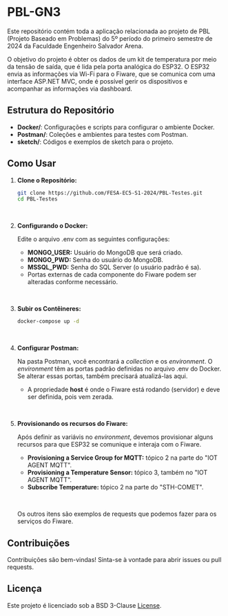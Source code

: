 # PBL-GN3

Este repositório contém toda a aplicação relacionada ao projeto de PBL (Projeto
Baseado em Problemas) do 5º período do primeiro semestre de 2024 da Faculdade 
Engenheiro Salvador Arena.

O objetivo do projeto é obter os dados de um kit de temperatura por meio da 
tensão de saída, que é lida pela porta analógica do ESP32. O ESP32 envia as 
informações via Wi-Fi para o Fiware, que se comunica com uma interface ASP.NET 
MVC, onde é possível gerir os dispositivos e acompanhar as informações via 
dashboard.

## Estrutura do Repositório

- **Docker/**: Configurações e scripts para configurar o ambiente Docker.
- **Postman/**: Coleções e ambientes para testes com Postman.
- **sketch/**: Códigos e exemplos de sketch para o projeto.

## Como Usar

1. **Clone o Repositório:**

   ```sh
   git clone https://github.com/FESA-EC5-S1-2024/PBL-Testes.git
   cd PBL-Testes
   ```

   &nbsp;

2. **Configurando o Docker:**

   Edite o arquivo .env com as seguintes configurações:

   - **MONGO_USER:** Usuário do MongoDB que será criado.
   - **MONGO_PWD:** Senha do usuário do MongoDB.
   - **MSSQL_PWD:** Senha do SQL Server (o usuário padrão é sa).
   - Portas externas de cada componente do Fiware podem ser alteradas conforme 
   necessário.

   &nbsp;

3. **Subir os Contêineres:**

   ```sh
   docker-compose up -d
   ```

   &nbsp;

4. **Configurar Postman:**

   Na pasta Postman, você encontrará a _collection_ e os _environment_. O 
   _environment_ têm as portas padrão definidas no arquivo .env do Docker.
   Se alterar essas portas, também precisará atualizá-las aqui.

   - A propriedade **host** é onde o Fiware está rodando (servidor) e deve ser 
   definida, pois vem zerada.

   &nbsp;

5. **Provisionando os recursos do Fiware:**

   Após definir as variávis no _environment_, devemos provisionar alguns 
   recursos para que ESP32 se comunique e interaja com o Fiware.

   - **Provisioning a Service Group for MQTT:** tópico 2 na parte do 
   "IOT AGENT MQTT".
   - **Provisioning a Temperature Sensor:** tópico 3, também no 
   "IOT AGENT MQTT".
   - **Subscribe Temperature:** tópico 2 na parte do "STH-COMET".

   &nbsp;
   
   Os outros itens são exemplos de requests que podemos fazer para os serviços 
   do Fiware.

## Contribuições

Contribuições são bem-vindas! Sinta-se à vontade para abrir issues ou pull 
requests.

## Licença

Este projeto é licenciado sob a BSD 3-Clause [License](./LICENSE).
